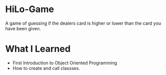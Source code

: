 # HiLo-Game
A game of guessing if the dealers card is higher or lower than the card you have been given.

# What I Learned
* First Introduction to Object Oriented Programming
* How to create and call classses.
